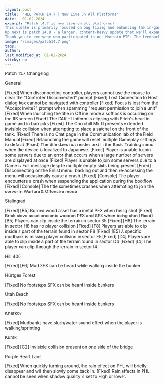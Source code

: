 ```yaml
---
layout: post
title:  "HLL PATCH 14.7 | Now Live On All Platforms"
date:   01-02-2024
excerpt: "Patch 14.7 is now live on all platforms!
This update is primarily focused on bug fixing and enhancing the in-game experience. This version also targets some of the crash issues that console players have been incurring.
Up next is patch 14.8 - a larger, content-heavy update that we'll expand on in Dev Briefs soon.
Thank you to everyone who participated in our Mortain PTE. The feedback has been invaluable, and we will be detailing what’s changed in the weeks ahead."
image: "/images/patch14.7.png"
tags:
author:
last_modified_at: 01-02-2024
sticky: no
---
```




Patch 14.7 Changelog

General

[Fixed] When disconnecting controller, players cannot use the mouse to clear the "Controller Disconnected" prompt
[Fixed] Lost Connection to Host dialog box cannot be navigated with controller
[Fixed] Focus is lost from the "Accept Invite?" prompt when spamming "request permission to join a unit"
[Fixed] When launching the title in Offline mode a softlock is occurring on the IIS screen
[Fixed] The DAK - Uniform is clipping with Erich's head in game and in barracks
[Fixed] The Churchill Mk III presents extended invisible collision when attempting to place a satchel on the front of the tank.
[Fixed] There is no Chat page in the Communication tab of the Field Manual
[Fixed] Relaunching the game will reset multiple Gameplay settings to default
[Fixed] The title does not render text in the Basic Training menu when the device is localized to Japanese.
[Fixed] Player is unable to join some servers due to an error that occurs when a large number of servers are displayed at once
[Fixed] Player is unable to join some servers due to a Game is Full message despite multiple empty slots being present
[Fixed] Disconnecting on the Enlist menu, backing out and then re-accessing the menu will occasionally cause a crash.
[Fixed] [Console] The player encounters a crash when suspending the application during the bootflow
[Fixed] [Console] The title sometimes crashes when attempting to join the server in Warfare & Offensive mode



Stalingrad

[Fixed] [B5] Burned wood asset has a metal PFX when being shot
[Fixed] Brick stove asset presents wooden PFX and SFX when being shot
[Fixed] [B5] Players can clip inside the terrain in sector B5
[Fixed] [H8] The terrain in sector H8 has no player collision
[Fixed] [F8] Players are able to clip inside a part of the terrain found in sector F8
[Fixed] [E5] A specific mudbank is missing player collision in sector E5
[Fixed] [D4] Players are able to clip inside a part of the terrain found in sector D4
[Fixed] [I4] The player can clip through the terrain in sector I4


Hill 400

[Fixed] [F6] Mud SFX can be heard while walking inside the bunker


Hürtgen Forest

[Fixed] No footsteps SFX can be heard inside bunkers


Utah Beach

[Fixed] No footsteps SFX can be heard inside bunkers


Kharkov

[Fixed] Mudbanks have slush/water sound effect when the player is walking/sprinting


Kursk

[Fixed] [C2] Invisible collision present on one side of the bridge


Purple Heart Lane

[Fixed] When quickly turning around, the rain effect on PHL will briefly disappear and will then slowly come back in.
[Fixed] Rain effects in PHL cannot be seen when shadow quality is set to High or lower.
